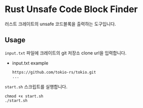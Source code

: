 # Rust Unsafe Code Block Finder
러스트 크레이트의 unsafe 코드블록을 출력하는 도구입니다.

## Usage
`input.txt` 파일에 크레이트의 git 저장소 clone url을 입력합니다.
* input.txt example
  ```
  https://github.com/tokio-rs/tokio.git
  ...
  ```

`start.sh` 스크립트를 실행합니다.
```
chmod +x start.sh
./start.sh
```

